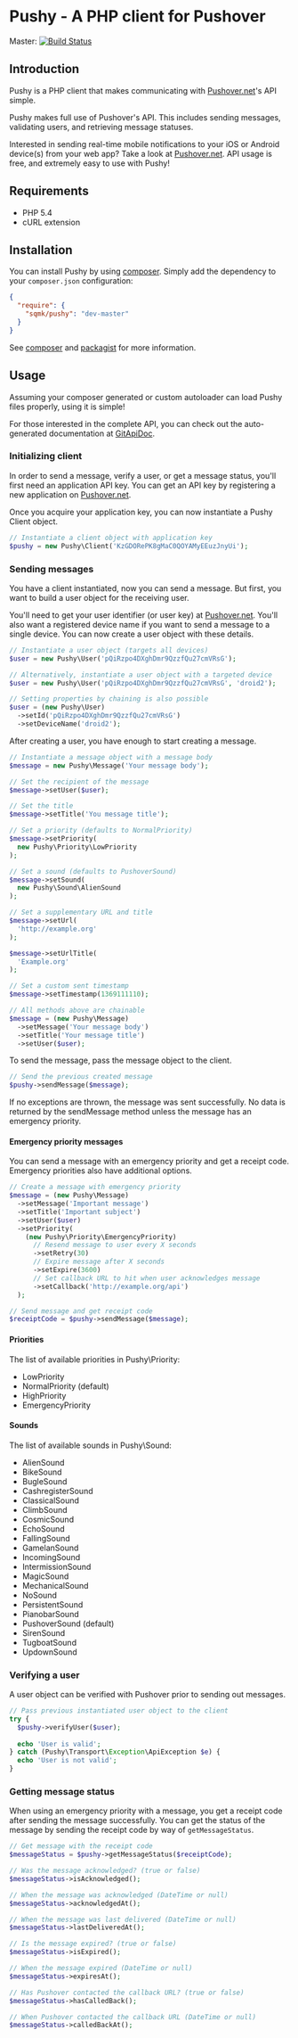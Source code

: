 # Pushy - A PHP client for Pushover

Master: [![Build Status](https://travis-ci.org/sqmk/Pushy.png?branch=master)](https://travis-ci.org/sqmk/Pushy)

## Introduction

Pushy is a PHP client that makes communicating with [Pushover.net](https://pushover.net)'s API simple.

Pushy makes full use of Pushover's API. This includes sending messages, validating users, and retrieving message statuses.

Interested in sending real-time mobile notifications to your iOS or Android device(s) from your web app? Take a look at [Pushover.net](https://pushover.net). API usage is free, and extremely easy to use with Pushy!

## Requirements

- PHP 5.4
- cURL extension

## Installation

You can install Pushy by using [composer](http://getcomposer.org). Simply add the dependency to your `composer.json` configuration:

```json
{
  "require": {
    "sqmk/pushy": "dev-master"
  }
}
```

See [composer](http://getcomposer.org) and [packagist](https://packagist.org)  for more information.

## Usage

Assuming your composer generated or custom autoloader can load Pushy files properly, using it is simple!

For those interested in the complete API, you can check out the auto-generated documentation at [GitApiDoc](http://gitapidoc.com/api/sqmk/Pushy/).

### Initializing client

In order to send a message, verify a user, or get a message status, you'll first need an application API key. You can get an API key by registering a new application on [Pushover.net](https://pushover.net).

Once you acquire your application key, you can now instantiate a Pushy Client object.

```php
// Instantiate a client object with application key
$pushy = new Pushy\Client('KzGDORePK8gMaC0QOYAMyEEuzJnyUi');
```

### Sending messages

You have a client instantiated, now you can send a message. But first, you want to build a user object for the receiving user.

You'll need to get your user identifier (or user key) at [Pushover.net](https://pushover.net). You'll also want a registered device name if you want to send a message to a single device. You can now create a user object with these details.

```php
// Instantiate a user object (targets all devices)
$user = new Pushy\User('pQiRzpo4DXghDmr9QzzfQu27cmVRsG');

// Alternatively, instantiate a user object with a targeted device
$user = new Pushy\User('pQiRzpo4DXghDmr9QzzfQu27cmVRsG', 'droid2');

// Setting properties by chaining is also possible
$user = (new Pushy\User)
  ->setId('pQiRzpo4DXghDmr9QzzfQu27cmVRsG')
  ->setDeviceName('droid2');
```

After creating a user, you have enough to start creating a message.

```php
// Instantiate a message object with a message body
$message = new Pushy\Message('Your message body');

// Set the recipient of the message
$message->setUser($user);

// Set the title
$message->setTitle('You message title');

// Set a priority (defaults to NormalPriority)
$message->setPriority(
  new Pushy\Priority\LowPriority
);

// Set a sound (defaults to PushoverSound)
$message->setSound(
  new Pushy\Sound\AlienSound
);

// Set a supplementary URL and title
$message->setUrl(
  'http://example.org'
);

$message->setUrlTitle(
  'Example.org'
);

// Set a custom sent timestamp
$message->setTimestamp(1369111110);

// All methods above are chainable
$message = (new Pushy\Message)
  ->setMessage('Your message body')
  ->setTitle('Your message title')
  ->setUser($user);
```

To send the message, pass the message object to the client.

```php
// Send the previous created message
$pushy->sendMessage($message);
```

If no exceptions are thrown, the message was sent successfully. No data is returned by the sendMessage method unless the message has an emergency priority.

#### Emergency priority messages

You can send a message with an emergency priority and get a receipt code. Emergency priorities also have additional options.

```php
// Create a message with emergency priority
$message = (new Pushy\Message)
  ->setMessage('Important message')
  ->setTitle('Important subject')
  ->setUser($user)
  ->setPriority(
    (new Pushy\Priority\EmergencyPriority)
      // Resend message to user every X seconds
      ->setRetry(30)
      // Expire message after X seconds
      ->setExpire(3600)
      // Set callback URL to hit when user acknowledges message
      ->setCallback('http://example.org/api')
  );

// Send message and get receipt code
$receiptCode = $pushy->sendMessage($message);
```

#### Priorities

The list of available priorities in Pushy\Priority:
- LowPriority
- NormalPriority (default)
- HighPriority
- EmergencyPriority

#### Sounds

The list of available sounds in Pushy\Sound:
- AlienSound
- BikeSound
- BugleSound
- CashregisterSound
- ClassicalSound
- ClimbSound
- CosmicSound
- EchoSound
- FallingSound
- GamelanSound
- IncomingSound
- IntermissionSound
- MagicSound
- MechanicalSound
- NoSound
- PersistentSound
- PianobarSound
- PushoverSound (default)
- SirenSound
- TugboatSound
- UpdownSound

### Verifying a user

A user object can be verified with Pushover prior to sending out messages.

```php
// Pass previous instantiated user object to the client
try {
  $pushy->verifyUser($user);
  
  echo 'User is valid';
} catch (Pushy\Transport\Exception\ApiException $e) {
  echo 'User is not valid';
}
```

### Getting message status

When using an emergency priority with a message, you get a receipt code after sending the message successfully. You can get the status of the message by sending the receipt code by way of `getMessageStatus`.

```php
// Get message with the receipt code
$messageStatus = $pushy->getMessageStatus($receiptCode);

// Was the message acknowledged? (true or false)
$messageStatus->isAcknowledged();

// When the message was acknowledged (DateTime or null)
$messageStatus->acknowledgedAt();

// When the message was last delivered (DateTime or null)
$messageStatus->lastDeliveredAt();

// Is the message expired? (true or false)
$messageStatus->isExpired();

// When the message expired (DateTime or null)
$messageStatus->expiresAt();

// Has Pushover contacted the callback URL? (true or false)
$messageStatus->hasCalledBack();

// When Pushover contacted the callback URL (DateTime or null)
$messageStatus->calledBackAt();
```
